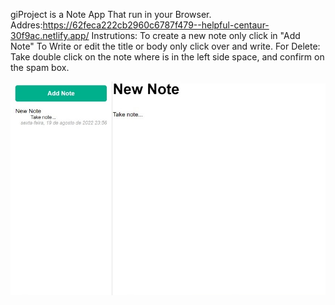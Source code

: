 giProject is a Note App That run in your Browser.
Addres:https://62feca222cb2960c6787f479--helpful-centaur-30f9ac.netlify.app/
Instrutions:
To create a new note only click in "Add Note"
To Write or edit the title or body only click over and write.
For Delete: Take double click on the note where is in the left side space, and confirm on the spam box.

<p align="center" >
<img src="./printscreen/print.jpeg">
</p>
